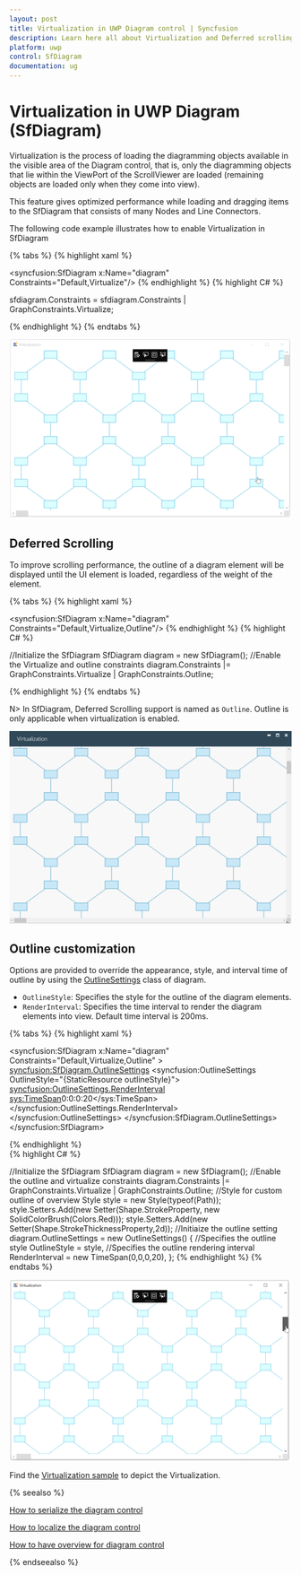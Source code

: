 ```yaml
---
layout: post
title: Virtualization in UWP Diagram control | Syncfusion
description: Learn here all about Virtualization and Deferred scrolling support in Syncfusion UWP Diagram (SfDiagram) control and more.
platform: uwp
control: SfDiagram
documentation: ug
---
```


# Virtualization in UWP Diagram (SfDiagram)

Virtualization is the process of loading the diagramming objects available in the visible area of the Diagram control, that is, only the diagramming objects that lie within the ViewPort of the ScrollViewer are loaded (remaining objects are loaded only when they come into view).

This feature gives optimized performance while loading and dragging items to the SfDiagram that consists of many Nodes and Line Connectors.

The following code example illustrates how to enable Virtualization in SfDiagram

{% tabs %}
{% highlight xaml %}
<!--Initialize the SfDiagram and enable the virtualize and outline constraint-->
<syncfusion:SfDiagram x:Name="diagram" Constraints="Default,Virtualize"/>
{% endhighlight %}
{% highlight C# %}

sfdiagram.Constraints = sfdiagram.Constraints | GraphConstraints.Virtualize;

{% endhighlight %}
{% endtabs %}

![Virtualization](Virtualization_images/Virtualize.gif)

## Deferred Scrolling

To improve scrolling performance, the outline of a diagram element will be displayed until the UI element is loaded, regardless of the weight of the element. 

{% tabs %}
{% highlight xaml %}
<!--Initialize the SfDiagram and enable the virtualize and outline constraint-->
<syncfusion:SfDiagram x:Name="diagram" Constraints="Default,Virtualize,Outline"/>
{% endhighlight %}
{% highlight C# %}

//Initialize the SfDiagram
SfDiagram diagram = new SfDiagram();
//Enable the Virtualize and outline constraints
diagram.Constraints |= GraphConstraints.Virtualize | GraphConstraints.Outline;

{% endhighlight %}
{% endtabs %}

N> In SfDiagram, Deferred Scrolling support is named as `Outline`. Outline is only applicable when virtualization is enabled.

![DeferredScrolling](Virtualization_images/VirtualizeOutline.gif)

## Outline customization

Options are provided to override the appearance, style, and interval time of outline by using the [OutlineSettings](https://help.syncfusion.com/cr/uwp/Syncfusion.UI.Xaml.Diagram.OutlineSettings.html) class of diagram.

* `OutlineStyle`: Specifies the style for the outline of the diagram elements.
* `RenderInterval`: Specifies the time interval to render the diagram elements into view. Default time interval is 200ms.

{% tabs %}
{% highlight xaml %}

<!--Custom style for outline of overview-->
<Style TargetType="Path" x:Key="outlineStyle">
    <Setter Property="Stroke" Value="Red"/>
    <Setter Property="StrokeThickness" Value="2"/>
</Style>

<!--Initialize outline setting with outline style and outline interval-->
<syncfusion:SfDiagram x:Name="diagram" Constraints="Default,Virtualize,Outline" >
    <syncfusion:SfDiagram.OutlineSettings>
        <syncfusion:OutlineSettings OutlineStyle="{StaticResource outlineStyle}">
            <syncfusion:OutlineSettings.RenderInterval>
                <sys:TimeSpan>0:0:0:20</sys:TimeSpan>
            </syncfusion:OutlineSettings.RenderInterval>
        </syncfusion:OutlineSettings>
    </syncfusion:SfDiagram.OutlineSettings>
</syncfusion:SfDiagram>
	
{% endhighlight %}	
{% highlight C# %}

//Initialize the SfDiagram
SfDiagram diagram = new SfDiagram();
//Enable the outline and virtualize constraints
diagram.Constraints |= GraphConstraints.Virtualize | GraphConstraints.Outline;
//Style for custom outline of overview
Style style = new Style(typeof(Path));
style.Setters.Add(new Setter(Shape.StrokeProperty, new SolidColorBrush(Colors.Red)));
style.Setters.Add(new Setter(Shape.StrokeThicknessProperty,2d));
//Initiaize the outline setting
diagram.OutlineSettings = new OutlineSettings()
{
    //Specifies the outline style
    OutlineStyle = style,
    //Specifies the outline rendering interval
    RenderInterval = new TimeSpan(0,0,0,20),
};
{% endhighlight %}
{% endtabs %}

![Custom Outline](Virtualization_images/CustomOutline.gif)

Find the [Virtualization sample](https://github.com/SyncfusionExamples/UWP-Diagram-Examples/tree/main/Samples/Virtualization) to depict the Virtualization.

{% seealso %}

[How to serialize the diagram control](/uwp/diagram/serialization)

[How to localize the diagram control](/uwp/diagram/localization)

[How to have overview for diagram control](/uwp/diagram/overview-control)

{% endseealso %}